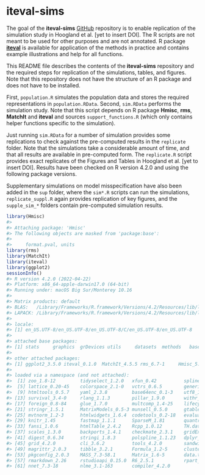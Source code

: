 
<!-- README.md is generated from README.Rmd. Please edit that file -->

# iteval-sims

<!-- badges: start -->
<!-- badges: end -->

The goal of the **iteval-sims** [GitHub](https://github.com/) repository
is to enable replication of the simulation study in Hoogland et
al. \[yet to insert DOI\]. The R scripts are not meant to be used for
other purposes and are not annotated. R package
[**iteval**](https://github.com/jeroenhoogland/iteval) is available for
application of the methods in practice and contains example
illustrations and help for all functions.

This README file describes the contents of the **iteval-sims**
repository and the required steps for replication of the simulations,
tables, and figures. Note that this repository does not have the
structure of an R package and does not have to be installed.

First, `population.R` simulates the population data and stores the
required representations in `population.RData`. Second, `sim.RData`
performs the simulation study. Note that this script depends on R
package **Hmisc**, **rms**, **MatchIt** and **iteval** and sources
`support_functions.R` (which only contains helper functions specific to
the simulation).

Just running `sim.RData` for a number of simulation provides some
replications to check against the pre-computed results in the
`replicate` folder. Note that the simulations take a considerable amount
of time, and that all results are available in pre-computed form. The
`replicate.R` script provides exact replicates of the Figures and Tables
in Hoogland et al. \[yet to insert DOI\]. Results have been checked on R
version 4.2.0 and using the following package versions.

Supplementary simulations on model misspecification have also been added
in the `sup` folder, where the `sim*.R` scripts can run the simulations,
`replicate_suppl.R` again provides replication of key figures, and the
`supple_sim_*` folders contain pre-computed simulation results.

``` r
library(Hmisc)
#> 
#> Attaching package: 'Hmisc'
#> The following objects are masked from 'package:base':
#> 
#>     format.pval, units
library(rms)
library(MatchIt)
library(iteval)
library(ggplot2)
sessionInfo()
#> R version 4.2.0 (2022-04-22)
#> Platform: x86_64-apple-darwin17.0 (64-bit)
#> Running under: macOS Big Sur/Monterey 10.16
#> 
#> Matrix products: default
#> BLAS:   /Library/Frameworks/R.framework/Versions/4.2/Resources/lib/libRblas.0.dylib
#> LAPACK: /Library/Frameworks/R.framework/Versions/4.2/Resources/lib/libRlapack.dylib
#> 
#> locale:
#> [1] en_US.UTF-8/en_US.UTF-8/en_US.UTF-8/C/en_US.UTF-8/en_US.UTF-8
#> 
#> attached base packages:
#> [1] stats     graphics  grDevices utils     datasets  methods   base     
#> 
#> other attached packages:
#> [1] ggplot2_3.5.0 iteval_0.1.0  MatchIt_4.5.5 rms_6.7-1     Hmisc_5.1-1  
#> 
#> loaded via a namespace (and not attached):
#>  [1] zoo_1.8-12         tidyselect_1.2.0   xfun_0.42          splines_4.2.0     
#>  [5] lattice_0.20-45    colorspace_2.1-0   vctrs_0.6.5        generics_0.1.3    
#>  [9] htmltools_0.5.7    yaml_2.3.8         base64enc_0.1-3    utf8_1.2.4        
#> [13] survival_3.4-0     rlang_1.1.3        pillar_1.9.0       withr_3.0.0       
#> [17] foreign_0.8-84     glue_1.7.0         multcomp_1.4-25    lifecycle_1.0.4   
#> [21] stringr_1.5.1      MatrixModels_0.5-3 munsell_0.5.0      gtable_0.3.4      
#> [25] mvtnorm_1.2-3      htmlwidgets_1.6.4  codetools_0.2-18   evaluate_0.23     
#> [29] knitr_1.45         fastmap_1.1.1      SparseM_1.81       quantreg_5.97     
#> [33] fansi_1.0.6        htmlTable_2.4.2    Rcpp_1.0.12        TH.data_1.1-2     
#> [37] scales_1.3.0       backports_1.4.1    checkmate_2.3.1    gridExtra_2.3     
#> [41] digest_0.6.34      stringi_1.8.3      polspline_1.1.23   dplyr_1.1.4       
#> [45] grid_4.2.0         cli_3.6.2          tools_4.2.0        sandwich_3.1-0    
#> [49] magrittr_2.0.3     tibble_3.2.1       Formula_1.2-5      cluster_2.1.4     
#> [53] pkgconfig_2.0.3    MASS_7.3-58.1      Matrix_1.6-5       data.table_1.15.2 
#> [57] rmarkdown_2.26     rstudioapi_0.15.0  R6_2.5.1           rpart_4.1.19      
#> [61] nnet_7.3-18        nlme_3.1-163       compiler_4.2.0
```
